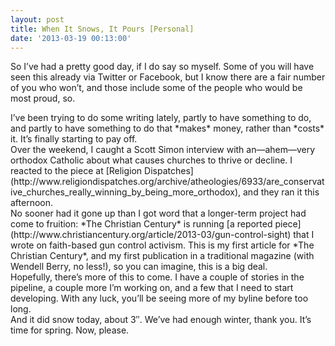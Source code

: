 ```yaml
---
layout: post
title: When It Snows, It Pours [Personal]
date: '2013-03-19 00:13:00'
---
```



So I’ve had a pretty good day, if I do say so myself. Some of you will have seen this already via Twitter or Facebook, but I know there are a fair number of you who won’t, and those include some of the people who would be most proud, so.

<div><span></span></div><div><span>I’ve been trying to do some writing lately, partly to have something to do, and partly to have something to do that *makes* money, rather than *costs* it. It’s finally starting to pay off.</span></div><div><span></span></div><div><span>Over the weekend, I caught a Scott Simon interview with an—ahem—very orthodox Catholic about what causes churches to thrive or decline. I reacted to the piece at [Religion Dispatches](http://www.religiondispatches.org/archive/atheologies/6933/are_conservative_churches_really_winning_by_being_more_orthodox), and they ran it this afternoon.</span></div><div><span></span></div><div><span>No sooner had it gone up than I got word that a longer-term project had come to fruition: *The Christian Century* is running [a reported piece](http://www.christiancentury.org/article/2013-03/gun-control-sight) that I wrote on faith-based gun control activism. This is my first article for *The Christian Century*, and my first publication in a traditional magazine (with Wendell Berry, no less!), so you can imagine, this is a big deal.</span></div><div><span></span></div><div><span>Hopefully, there’s more of this to come. I have a couple of stories in the pipeline, a couple more I’m working on, and a few that I need to start developing. With any luck, you’ll be seeing more of my byline before too long.</span></div><div><span></span></div><div><span>And it did snow today, about 3″. We’ve had enough winter, thank you. It’s time for spring. Now, please.</span></div>
